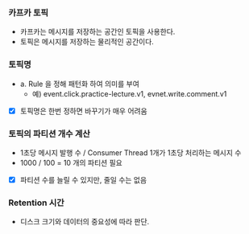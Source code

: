### 카프카 토픽
- 카프카는 메시지를 저장하는 공간인 토픽을 사용한다.
- 토픽은 메시지를 저장하는 물리적인 공간이다.

### 토픽명
- a. Rule 을 정해 패턴화 하여 의미를 부여
    - 예) event.click.practice-lecture.v1, evnet.write.comment.v1
- [x] 토픽명은 한번 정하면 바꾸기가 매우 어려움

### 토픽의 파티션 개수 계산
- 1초당 메시지 발행 수 / Consumer Thread 1개가 1초당 처리하는 메시지 수
- 1000 / 100 = 10 개의 파티션 필요
- [x] 파티션 수를 늘릴 수 있지만, 줄일 수는 없음

### Retention 시간
- 디스크 크기와 데이터의 중요성에 따라 판단.